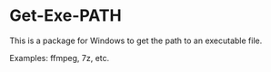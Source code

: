 # Get-Exe-PATH

This is a package for Windows to get the path to an executable file.

Examples: ffmpeg, 7z, etc.